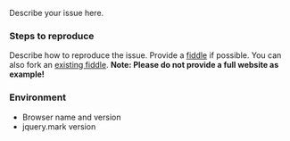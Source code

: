 Describe your issue here.

### Steps to reproduce

Describe how to reproduce the issue. Provide a [fiddle](https://jsfiddle.net) if possible. You can also fork an [existing fiddle](https://github.com/julmot/jquery.mark#4-usage-examples).
__Note: Please do not provide a full website as example!__

### Environment

- Browser name and version
- jquery.mark version
